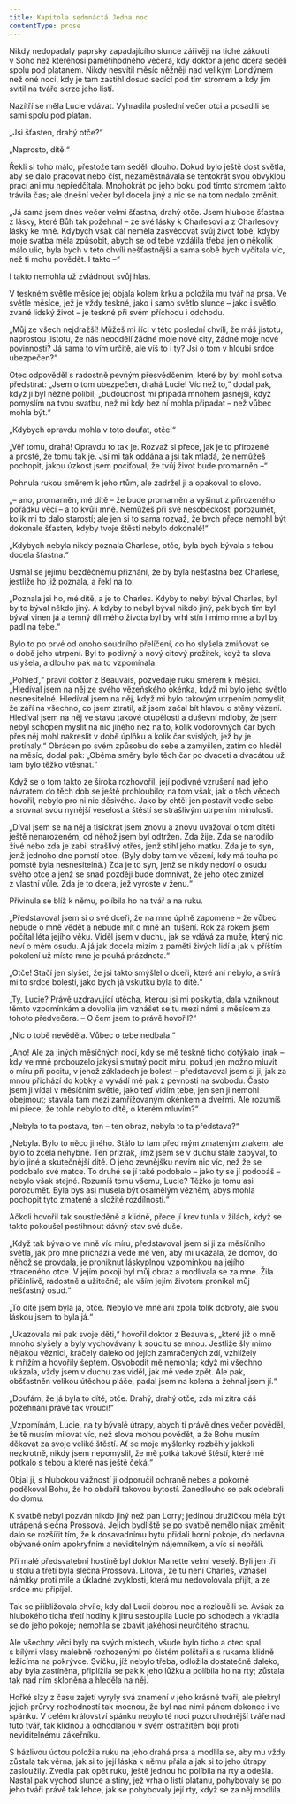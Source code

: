 ```yaml
---
title: Kapitola sedmnáctá Jedna noc
contentType: prose
---
```


Nikdy nedopadaly paprsky zapadajícího slunce zářivěji na tiché zákoutí v Soho než kteréhosi pamětihodného večera, kdy doktor a jeho dcera seděli spolu pod platanem. Nikdy nesvítil měsíc něžněji nad velikým Londýnem než oné noci, kdy je tam zastihl dosud sedící pod tím stromem a kdy jim svítil na tváře skrze jeho listí.

Nazítří se měla Lucie vdávat. Vyhradila poslední večer otci a posadili se sami spolu pod platan.

„Jsi šťasten, drahý otče?“

„Naprosto, dítě.“

Řekli si toho málo, přestože tam seděli dlouho. Dokud bylo ještě dost světla, aby se dalo pracovat nebo číst, nezaměstnávala se tentokrát svou obvyklou prací ani mu nepředčítala. Mnohokrát po jeho boku pod tímto stromem takto trávila čas; ale dnešní večer byl docela jiný a nic se na tom nedalo změnit.

„Já sama jsem dnes večer velmi šťastna, drahý otče. Jsem hluboce šťastna z lásky, které Bůh tak požehnal – ze své lásky k Charlesovi a z Charlesovy lásky ke mně. Kdybych však dál neměla zasvěcovat svůj život tobě, kdyby moje svatba měla způsobit, abych se od tebe vzdálila třeba jen o několik málo ulic, byla bych v této chvíli nešťastnější a sama sobě bych vyčítala víc, než ti mohu povědět. I takto –“

I takto nemohla už zvládnout svůj hlas.

V teskném světle měsíce jej objala kolem krku a položila mu tvář na prsa. Ve světle měsíce, jež je vždy teskné, jako i samo světlo slunce – jako i světlo, zvané lidský život – je teskné při svém příchodu i odchodu.

„Můj ze všech nejdražší! Můžeš mi říci v této poslední chvíli, že máš jistotu, naprostou jistotu, že nás neoddělí žádné moje nové city, žádné moje nové povinnosti? Já sama to vím určitě, ale víš to i ty? Jsi o tom v hloubi srdce ubezpečen?“

Otec odpověděl s radostně pevným přesvědčením, které by byl mohl sotva předstírat: „Jsem o tom ubezpečen, drahá Lucie! Víc než to,“ dodal pak, když ji byl něžně políbil, „budoucnost mi připadá mnohem jasnější, když pomyslím na tvou svatbu, než mi kdy bez ní mohla připadat – než vůbec mohla být.“

„Kdybych opravdu mohla v toto doufat, otče!“

„Věř tomu, drahá! Opravdu to tak je. Rozvaž si přece, jak je to přirozené a prosté, že tomu tak je. Jsi mi tak oddána a jsi tak mladá, že nemůžeš pochopit, jakou úzkost jsem pociťoval, že tvůj život bude promarněn –“

Pohnula rukou směrem k jeho rtům, ale zadržel ji a opakoval to slovo.

„– ano, promarněn, mé dítě – že bude promarněn a vyšinut z při­rozeného pořádku věcí – a to kvůli mně. Nemůžeš při své nesobeckosti porozumět, kolik mi to dalo starostí; ale jen si to sama rozvaž, že bych přece nemohl být dokonale šťasten, kdyby tvoje štěstí nebylo dokonalé!“

„Kdybych nebyla nikdy poznala Charlese, otče, byla bych bývala s tebou docela šťastna.“

Usmál se jejímu bezděčnému přiznání, že by byla nešťastna bez Charlese, jestliže ho již poznala, a řekl na to:

„Poznala jsi ho, mé dítě, a je to Charles. Kdyby to nebyl býval Charles, byl by to býval někdo jiný. A kdyby to nebyl býval nikdo jiný, pak bych tím byl býval vinen já a temný díl mého života byl by vrhl stín i mimo mne a byl by padl na tebe.“

Bylo to po prvé od onoho soudního přelíčení, co ho slyšela zmiňovat se o době jeho utrpení. Byl to podivný a nový citový prožitek, když ta slova uslyšela, a dlouho pak na to vzpomínala.

„Pohleď,“ pravil doktor z Beauvais, pozvedaje ruku směrem k měsíci. „Hledíval jsem na něj ze svého vězeňského okénka, když mi bylo jeho světlo nesnesitelné. Hledíval jsem na něj, když mi bylo takovým utrpením pomyslit, že září na všechno, co jsem ztratil, až jsem začal bít hlavou o stěny vězení. Hledíval jsem na něj ve stavu takové otupělosti a duševní mdloby, že jsem nebyl schopen myslit na nic jiného než na to, kolik vodorovných čar bych přes něj mohl nakreslit v době úplňku a kolik čar svislých, jež by je protínaly.“ Obrácen po svém způsobu do sebe a zamyšlen, zatím co hleděl na měsíc, dodal pak: „Oběma směry bylo těch čar po dvaceti a dvacátou už tam bylo těžko vtěsnat.“

Když se o tom takto ze široka rozhovořil, její podivné vzrušení nad jeho návratem do těch dob se ještě prohloubilo; na tom však, jak o těch věcech hovořil, nebylo pro ni nic děsivého. Jako by chtěl jen postavit vedle sebe a srovnat svou nynější veselost a štěstí se strašlivým utrpením minulosti.

„Díval jsem se na něj a tisíckrát jsem znovu a znovu uvažoval o tom dítěti ještě nenarozeném, od něhož jsem byl odtržen. Zda žije. Zda se narodilo živé nebo zda je zabil strašlivý otřes, jenž stihl jeho matku. Zda je to syn, jenž jednoho dne pomstí otce. (Byly doby tam ve vězení, kdy má touha po pomstě byla nesnesitelná.) Zda je to syn, jenž se nikdy nedoví o osudu svého otce a jenž se snad později bude domnívat, že jeho otec zmizel z vlastní vůle. Zda je to dcera, jež vyroste v ženu.“

Přivinula se blíž k němu, políbila ho na tvář a na ruku.

„Představoval jsem si o své dceři, že na mne úplně zapomene – že vůbec nebude o mně vědět a nebude mít o mně ani tušení. Rok za rokem jsem počítal léta jejího věku. Viděl jsem v duchu, jak se vdává za muže, který nic neví o mém osudu. A já jak docela mizím z paměti živých lidí a jak v příštím pokolení už místo mne je pouhá prázdnota.“

„Otče! Stačí jen slyšet, že jsi takto smýšlel o dceři, které ani nebylo, a svírá mi to srdce bolestí, jako bych já vskutku byla to dítě.“

„Ty, Lucie? Právě uzdravující útěcha, kterou jsi mi poskytla, dala vzniknout těmto vzpomínkám a dovolila jim vznášet se tu mezi námi a měsícem za tohoto předvečera. – O čem jsem to právě hovořil?“

„Nic o tobě nevěděla. Vůbec o tebe nedbala.“

„Ano! Ale za jiných měsíčných nocí, kdy se mě teskné ticho dotýkalo jinak – kdy ve mně probouzelo jakýsi smutný pocit míru, pokud jen možno mluvit o míru při pocitu, v jehož základech je bolest – představoval jsem si ji, jak za mnou přichází do kobky a vyvádí mě pak z pevnosti na svobodu. Často jsem ji vídal v měsíčním světle, jako teď vidím tebe, jen sen ji nemohl obejmout; stávala tam mezi zamřížovaným okénkem a dveřmi. Ale rozumíš mi přece, že tohle nebylo to dítě, o kterém mluvím?“

„Nebyla to ta postava, ten – ten obraz, nebyla to ta představa?“

„Nebyla. Bylo to něco jiného. Stálo to tam před mým zmateným zrakem, ale bylo to zcela nehybné. Ten přízrak, jímž jsem se v duchu stále zabýval, to bylo jiné a skutečnější dítě. O jeho zevnějšku nevím nic víc, než že se podobalo své matce. To druhé se jí také podobalo – jako ty se jí podobáš – nebylo však stejné. Rozumíš tomu všemu, Lucie? Těžko je tomu asi porozumět. Byla bys asi musela být osamělým vězněm, abys mohla pochopit tyto zmatené a složité rozdílnosti.“

Ačkoli hovořil tak soustředěně a klidně, přece jí krev tuhla v žilách, když se takto pokoušel postihnout dávný stav své duše.

„Když tak bývalo ve mně víc míru, představoval jsem si ji za měsíčního světla, jak pro mne přichází a vede mě ven, aby mi ukázala, že domov, do něhož se provdala, je proniknut láskyplnou vzpomínkou na jejího ztraceného otce. V jejím pokoji byl můj obraz a modlívala se za mne. Žila přičinlivě, radostně a užitečně; ale vším jejím životem pronikal můj nešťastný osud.“

„To dítě jsem byla já, otče. Nebylo ve mně ani zpola tolik dobroty, ale svou láskou jsem to byla já.“

„Ukazovala mi pak svoje děti,“ hovořil doktor z Beauvais, „které již o mně mnoho slyšely a byly vychovávány k soucitu se mnou. Jestliže šly mimo nějakou věznici, kráčely daleko od jejích zamračených zdí, vzhlížely k mřížím a hovořily šeptem. Osvobodit mě nemohla; když mi všechno ukázala, vždy jsem v duchu zas viděl, jak mě vede zpět. Ale pak, obšťastněn velikou útěchou pláče, padal jsem na kolena a žehnal jsem jí.“

„Doufám, že já byla to dítě, otče. Drahý, drahý otče, zda mi zítra dáš požehnání právě tak vroucí!“

„Vzpomínám, Lucie, na ty bývalé útrapy, abych ti právě dnes večer pověděl, že tě musím milovat víc, než slova mohou povědět, a že Bohu musím děkovat za svoje veliké štěstí. Ať se moje myšlenky rozběhly jakkoli nezkrotně, nikdy jsem nepomyslil, že mě potká takové štěstí, které mě potkalo s tebou a které nás ještě čeká.“

Objal ji, s hlubokou vážností ji odporučil ochraně nebes a pokorně poděkoval Bohu, že ho obdařil takovou bytostí. Zanedlouho se pak odebrali do domu.

K svatbě nebyl pozván nikdo jiný než pan Lorry; jedinou družičkou měla být utrápená slečna Prossová. Jejich bydliště se po svatbě nemělo nijak změnit; dalo se rozšířit tím, že k dosavadnímu bytu přidali horní pokoje, do nedávna obývané oním apokryfním a neviditelným nájemníkem, a víc si nepřáli.

Při malé předsvatební hostině byl doktor Manette velmi veselý. Byli jen tři u stolu a třetí byla slečna Prossová. Litoval, že tu není Charles, vznášel námitky proti milé a úkladné zvyklosti, která mu nedovolovala přijít, a ze srdce mu připíjel.

Tak se přibližovala chvíle, kdy dal Lucii dobrou noc a rozloučili se. Avšak za hlubokého ticha třetí hodiny k jitru sestoupila Lucie po schodech a vkradla se do jeho pokoje; nemohla se zbavit jakéhosi neurčitého strachu.

Ale všechny věci byly na svých místech, všude bylo ticho a otec spal s bílými vlasy malebně rozhozenými po čistém polštáři a s rukama klidně ležícíma na pokrývce. Svíčku, jíž nebylo třeba, odložila dostatečně daleko, aby byla zastíněna, připlížila se pak k jeho lůžku a políbila ho na rty; zůstala tak nad ním skloněna a hleděla na něj.

Hořké slzy z času zajetí vyryly svá znamení v jeho krásné tváři, ale překryl jejich průrvy rozhodností tak mocnou, že byl nad nimi pánem dokonce i ve spánku. V celém království spánku nebylo té noci pozoruhodnější tváře nad tuto tvář, tak klidnou a odhodlanou v svém ostražitém boji proti neviditelnému zákeřníku.

S bázlivou úctou položila ruku na jeho drahá prsa a modlila se, aby mu vždy zůstala tak věrna, jak si to její láska k němu přála a jak si to jeho útrapy zasloužily. Zvedla pak opět ruku, ještě jednou ho políbila na rty a odešla. Nastal pak východ slunce a stíny, jež vrhalo listí platanu, pohybovaly se po jeho tváři právě tak lehce, jak se pohybovaly její rty, když se za něj modlila.
